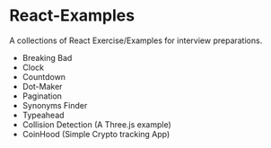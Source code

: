 # React-Examples

A collections of React Exercise/Examples for interview preparations.

- Breaking Bad
- Clock
- Countdown
- Dot-Maker
- Pagination
- Synonyms Finder
- Typeahead
- Collision Detection (A Three.js example)
- CoinHood (Simple Crypto tracking App)

